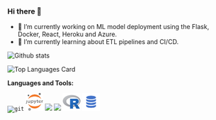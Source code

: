 ### Hi there 👋

- 🔭 I’m currently working on ML model deployment using the Flask, Docker, React, Heroku and Azure.
- 🌱 I’m currently learning about ETL pipelines and CI/CD.

![Github stats](https://github-readme-stats.vercel.app/api?username=vbabashov&theme=highcontrast&show_icons=true&count_private=true)

![Top Languages Card](https://github-readme-stats.vercel.app/api/top-langs/?username=vbabashov&layout=compact)

<!--
**vbabashov/vbabashov** is a ✨ _special_ ✨ repository because its `README.md` (this file) appears on your GitHub profile.

Here are some ideas to get you started:

- 🔭 I’m currently working on ...
- 🌱 I’m currently learning ...
- 👯 I’m looking to collaborate on ...
- 🤔 I’m looking for help with ...
- 💬 Ask me about ...
- 📫 How to reach me: ...
- 😄 Pronouns: ...
- ⚡ Fun fact: ...
-->

**Languages and Tools:**  

<code><img src="https://www.vectorlogo.zone/logos/git-scm/git-scm-icon.svg" alt="git" width="40" height="40"/></code>
<code><img src="https://raw.githubusercontent.com/devicons/devicon/master/icons/jupyter/jupyter-original-wordmark.svg" alt="Jupyter" width="40" height="40"/></code>
<code><img height="40" src="https://raw.githubusercontent.com/shinokada/shinokada/master/assets/python.png"></code>
<code><img height="40" src="https://raw.githubusercontent.com/shinokada/shinokada/master/assets/visual-studio-code.png"></code>
<code><img height="40" src="https://github.com/github/explore/blob/main/topics/r/r.png"></code>
<code><img height="40" src="https://github.com/github/explore/blob/main/topics/sql/sql.png"></code>
